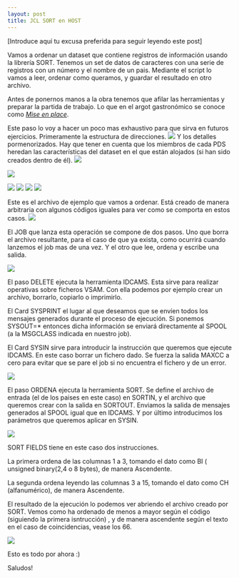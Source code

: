 ```yaml
---
layout: post
title: JCL SORT en HOST
---
```

 
[Introduce aquí tu excusa preferida para seguir leyendo este post]
 
Vamos a ordenar un dataset que contiene registros de información usando la librería SORT.
Tenemos un set de datos de caracteres con una serie de registros con un número y el nombre de un pais.
Mediante el script lo vamos a leer, ordenar como queramos, y guardar el resultado en otro archivo.
  
Antes de ponernos manos a la obra tenemos que afilar las herramientas y preparar la partida de trabajo. Lo que 
en el argot gastronómico se conoce como [*Mise en place*](https://es.wikipedia.org/wiki/Mise_en_place). 

Este paso lo voy a hacer un poco mas exhaustivo para que sirva en futuros ejercicios.
Primeramente la estructura de direcciones.
![](http://i.imgur.com/jkfgLjr.png)
Y los detalles pormenorizados. Hay que tener en cuenta que los miembros de cada PDS heredan las 
características del dataset en el que están alojados (si han sido creados dentro de él). 
![](http://i.imgur.com/KuWS6P1.png)

![](http://i.imgur.com/5h1TzR2.png)

![](http://i.imgur.com/b0GCfg9.png)
![](http://i.imgur.com/WhoET1F.png)
![](http://i.imgur.com/2sSOmqe.png)
![](http://i.imgur.com/pAH2zhu.png)

Este es el archivo de ejemplo que vamos a ordenar. Está creado de manera arbitraria con algunos
códigos iguales para ver como se comporta en estos casos. 
![](http://i.imgur.com/GRwc49s.png)

El JOB que lanza esta operación se compone de dos pasos. Uno que borra el archivo resultante, 
para el caso de que ya exista, como ocurrirá cuando lanzemos el job mas de una vez. Y el otro que lee, 
ordena y escribe una salida.

![](http://i.imgur.com/KYop49A.png)

El paso DELETE ejecuta la herramienta IDCAMS. Esta sirve para realizar operativas sobre ficheros VSAM.
Con ella podemos por ejemplo crear un archivo, borrarlo, copiarlo o imprimirlo.

El Card SYSPRINT el lugar al que deseamos que se envíen todos los mensajes generados durante 
el proceso de ejecución. Si ponemos SYSOUT=* entonces dicha información se enviará directamente 
al SPOOL (a la MSGCLASS indicada en nuestro job).

El Card SYSIN sirve para introducir la instrucción que queremos que ejecute IDCAMS. En este caso
borrar un fichero dado. Se fuerza la salida MAXCC a cero para evitar que se pare el job si no
encuentra el fichero y de un error.

![](http://i.imgur.com/jA3oP4O.png)

El paso ORDENA ejecuta la herramienta SORT.
Se define el archivo de entrada (el de los paises en este caso) en SORTIN, y el archivo que 
queremos crear con la salida en SORTOUT.
Enviamos la salida de mensajes generados al SPOOL igual que en IDCAMS.
Y por último introducimos los parámetros que queremos aplicar en SYSIN.

![](http://i.imgur.com/jFrMkpZ.png)

SORT FIELDS tiene en este caso dos instrucciones. 

La primera ordena de las columnas 1 a 3,
tomando el dato como BI ( unsigned binary(2,4 o 8 bytes), de manera Ascendente.

La segunda ordena leyendo las columnas 3 a 15, tomando el dato como CH (alfanumérico), de manera 
Ascendente.

El resultado de la ejecución lo podemos ver abriendo el archivo creado por SORT.
Vemos como ha ordenado de menos a mayor según el código (siguiendo la primera isntrucción)
, y de manera ascendente según el texto en el caso de coincidencias, vease los 66.

![](http://i.imgur.com/Zw5YBdq.png)

Esto es todo por ahora :)

Saludos!



  










